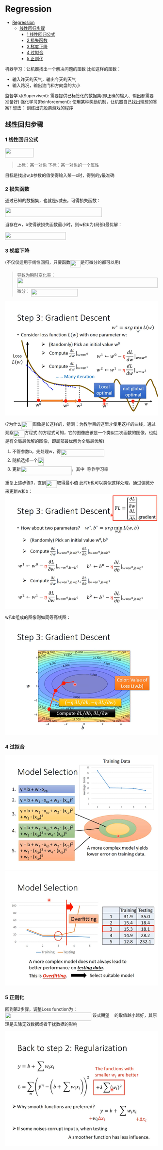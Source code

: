 # Regression

- [Regression](#regression)
  - [线性回归步骤](#线性回归步骤)
    - [1 线性回归公式](#1-线性回归公式)
    - [2 损失函数](#2-损失函数)
    - [3 梯度下降](#3-梯度下降)
    - [4 过拟合](#4-过拟合)
    - [5 正则化](#5-正则化)

机器学习：让机器找出一个解决问题的函数
比如这样的函数：

- 输入昨天的天气，输出今天的天气
- 输入路况，输出油门和方向盘的大小

监督学习(Supervised): 需要提供已标签化的数据集(即正确的输入、输出都需要准备好)
强化学习(Reinforcement): 使用某种奖励机制，让机器自己找出理想的答案?
想法： 训练出完股票游戏的程序

## 线性回归步骤

### 1 线性回归公式

<img src="/note/tex/41e36ad7f316c3c7b0c4405eedec721c.svg?invert_in_darkmode&sanitize=true" align=middle width=93.51777764999999pt height=31.02729300000001pt/>

> 上标：某一对象
> 下标：某一对象的一个属性

目标是找出w,b参数的值使得输入某一x时，得到的y最准确

### 2 损失函数

通过已知的数据集，也就是y减去，可得损失函数：

<img src="/note/tex/d2e83a4e5a5e7004ac2d79df3720f4fc.svg?invert_in_darkmode&sanitize=true" align=middle width=318.67460789999996pt height=31.36100879999999pt/>

当存在w，b使得该损失函数最小时，则w和b为(局部)最优解：

<img src="/note/tex/cf964d00346249677d99d8a3f01448c8.svg?invert_in_darkmode&sanitize=true" align=middle width=200.16300314999998pt height=24.65753399999998pt/>

### 3 梯度下降

(不仅仅适用于线性回归，只要函数<img src="/note/tex/e175ea32fe673804e9313fe7b9119ebd.svg?invert_in_darkmode&sanitize=true" align=middle width=33.790089299999984pt height=24.65753399999998pt/>是可微分的都可以用)

> 导数为瞬时变化率：
> <img src="/note/tex/3b14b87ed505618b8b3e8e8d24c99e1b.svg?invert_in_darkmode&sanitize=true" align=middle width=462.71267955pt height=33.20539859999999pt/>
> 微分：
> <img src="/note/tex/11115845770e08b5204019ae3ad724c2.svg?invert_in_darkmode&sanitize=true" align=middle width=153.41515529999998pt height=24.7161288pt/>

![图 1](images/P3_Regression_2020-07-22_07-14-20.png)  

(?为什么<img src="/note/tex/393655c6934375e41496acf410220123.svg?invert_in_darkmode&sanitize=true" align=middle width=36.18352154999999pt height=24.65753399999998pt/>图像是长这样的，猜测：为教学目的这里才使用这样的曲线，通过观察<img src="/note/tex/393655c6934375e41496acf410220123.svg?invert_in_darkmode&sanitize=true" align=middle width=36.18352154999999pt height=24.65753399999998pt/>方程式 的方程式可知，它的图像应该是一个类似二次函数的图像，也就是有全局最优解的图像，即局部最优解为全局最优解)

1. 不管参数b，先处理w，得<img src="/note/tex/56c3cc8e0139c40d7b13344c075e4d1a.svg?invert_in_darkmode&sanitize=true" align=middle width=143.46596879999998pt height=24.65753399999998pt/>
2. 随机选择一个<img src="/note/tex/dee3368366fc5ad01199b96a460aaf52.svg?invert_in_darkmode&sanitize=true" align=middle width=18.76339244999999pt height=26.76175259999998pt/>
3. 更新<img src="/note/tex/027a4bbbe5866d81528dd0e578d95066.svg?invert_in_darkmode&sanitize=true" align=middle width=167.99703029999998pt height=28.92634470000001pt/>，其中<img src="/note/tex/1d0496971a2775f4887d1df25cea4f7e.svg?invert_in_darkmode&sanitize=true" align=middle width=8.751954749999989pt height=14.15524440000002pt/>称作学习率

重复上述步骤3，直到<img src="/note/tex/393655c6934375e41496acf410220123.svg?invert_in_darkmode&sanitize=true" align=middle width=36.18352154999999pt height=24.65753399999998pt/>取得最小值
此时b也可以类似这样处理，通过偏微分来更新w和b：
![图 2](images/P3_Regression_2020-07-22_07-21-37.png)  

w和b组成的图像则如同等高线图：
![图 3](images/P3_Regression_2020-07-22_07-25-05.png)  

### 4 过拟合

![图 4](images/P3_Regression_2020-07-22_07-48-15.png)  
![图 5](images/P3_Regression_2020-07-22_08-01-17.jpg)  

### 5 正则化

回到第2步骤，调整Loss function为：
<img src="/note/tex/56ac17d36ea43a10fc495cd72a99830a.svg?invert_in_darkmode&sanitize=true" align=middle width=284.04775904999997pt height=26.76175259999998pt/>
该式期望<img src="/note/tex/c2a29561d89e139b3c7bffe51570c3ce.svg?invert_in_darkmode&sanitize=true" align=middle width=16.41940739999999pt height=14.15524440000002pt/>的取值越小越好，其原理是去除无效数据或者干扰数据的影响

![图 6](images/P3_Regression_2020-07-22_08-28-25.jpg)  
